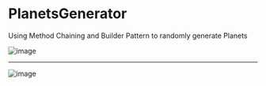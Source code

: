 # PlanetsGenerator
 Using Method Chaining and Builder Pattern to randomly generate Planets

![image](https://github.com/IseduardoRezende/PlanetsGenerator/assets/109261717/3aa539d2-fb17-4eab-a45e-eac970b74669)

<hr>

![image](https://github.com/IseduardoRezende/PlanetsGenerator/assets/109261717/c7cbcbf3-5175-4452-ac33-d551ae83c330)
